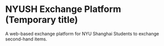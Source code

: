 # NYUSH Exchange Platform (Temporary title)

A web-based exchange platform for NYU Shanghai Students to exchange second-hand items.
